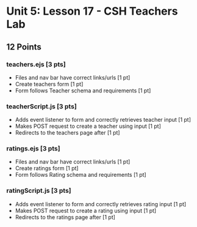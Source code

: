 # Unit 5: Lesson 17 - CSH Teachers Lab

## 12 Points

### teachers.ejs [3 pts]
- Files and nav bar have correct links/urls [1 pt]
- Create teachers form [1 pt]
- Form follows Teacher schema and requirements [1 pt]

### teacherScript.js [3 pts]
- Adds event listener to form and correctly retrieves teacher input [1 pt]
- Makes POST request to create a teacher using input [1 pt]
- Redirects to the teachers page after [1 pt]

### ratings.ejs [3 pts]
- Files and nav bar have correct links/urls [1 pt]
- Create ratings form [1 pt]
- Form follows Rating schema and requirements [1 pt]

### ratingScript.js [3 pts]
- Adds event listener to form and correctly retrieves rating input [1 pt]
- Makes POST request to create a rating using input [1 pt]
- Redirects to the ratings page after [1 pt]
